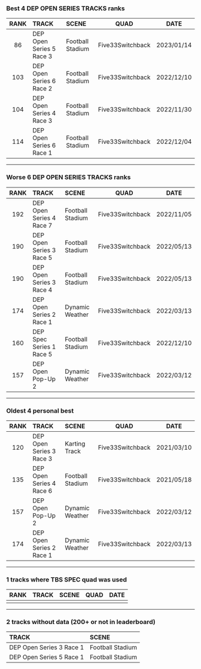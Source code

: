 ### Best 4 DEP OPEN SERIES TRACKS ranks
|RANK|TRACK|SCENE|QUAD|DATE|
|:---:|:---|:---|:---:|:---:|
|86|DEP Open Series 5 Race 3|Football Stadium|Five33Switchback|2023/01/14|
|103|DEP Open Series 6 Race 2|Football Stadium|Five33Switchback|2022/12/10|
|104|DEP Open Series 4 Race 3|Football Stadium|Five33Switchback|2022/11/30|
|114|DEP Open Series 6 Race 1|Football Stadium|Five33Switchback|2022/12/04|
---
### Worse 6 DEP OPEN SERIES TRACKS ranks
|RANK|TRACK|SCENE|QUAD|DATE|
|:---:|:---|:---|:---:|:---:|
|192|DEP Open Series 4 Race 7|Football Stadium|Five33Switchback|2022/11/05|
|190|DEP Open Series 3 Race 5|Football Stadium|Five33Switchback|2022/05/13|
|190|DEP Open Series 3 Race 4|Football Stadium|Five33Switchback|2022/05/13|
|174|DEP Open Series 2 Race 1|Dynamic Weather|Five33Switchback|2022/03/13|
|160|DEP Spec Series 1 Race 5|Football Stadium|Five33Switchback|2022/12/10|
|157|DEP Open Pop-Up 2|Dynamic Weather|Five33Switchback|2022/03/12|
---
### Oldest 4 personal best
|RANK|TRACK|SCENE|QUAD|DATE|
|:---:|:---|:---|:---:|:---:|
|120|DEP Open Series 3 Race 3|Karting Track|Five33Switchback|2021/03/10|
|135|DEP Open Series 4 Race 6|Football Stadium|Five33Switchback|2021/05/18|
|157|DEP Open Pop-Up 2|Dynamic Weather|Five33Switchback|2022/03/12|
|174|DEP Open Series 2 Race 1|Dynamic Weather|Five33Switchback|2022/03/13|
---
### 1 tracks where TBS SPEC quad was used
|RANK|TRACK|SCENE|QUAD|DATE|
|:---:|:---|:---|:---:|:---:|
||||||
---
### 2 tracks without data (200+ or not in leaderboard)
|TRACK|SCENE|
|:---|:---|
|DEP Open Series 3 Race 1|Football Stadium|
|DEP Open Series 5 Race 1|Football Stadium|
